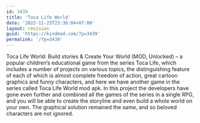 ```yaml
---
id: 3439
title: 'Toca Life World'
date: '2022-11-23T23:36:04+07:00'
layout: revision
guid: 'https://kindmod.com/?p=3439'
permalink: '/?p=3439'
---
```


Toca Life World: Build stories &amp; Create Your World (MOD, Unlocked) – a popular children’s educational game from the series Toca Life, which includes a number of projects on various topics, the distinguishing feature of each of which is almost complete freedom of action, great cartoon graphics and funny characters, and here we have another game in the series called Toca Life World mod apk. In this project the developers have gone even further and combined all the games of the series in a single RPG, and you will be able to create the storyline and even build a whole world on your own. The graphical solution remained the same, and so beloved characters are not ignored.